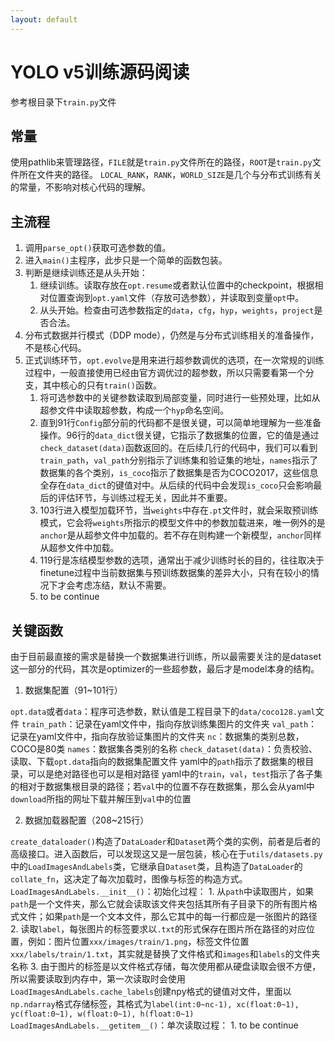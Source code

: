 ```yaml
---
layout: default
---
```


# YOLO v5训练源码阅读

参考根目录下`train.py`文件

## 常量

使用pathlib来管理路径，`FILE`就是`train.py`文件所在的路径，`ROOT`是`train.py`文件所在文件夹的路径。
`LOCAL_RANK`，`RANK`，`WORLD_SIZE`是几个与分布式训练有关的常量，不影响对核心代码的理解。

## 主流程

1. 调用`parse_opt()`获取可选参数的值。
2. 进入`main()`主程序，此步只是一个简单的函数包装。
3. 判断是继续训练还是从头开始：
	1. 继续训练。读取存放在`opt.resume`或者默认位置中的checkpoint，根据相对位置查询到`opt.yaml`文件（存放可选参数），并读取到变量`opt`中。
	2. 从头开始。检查由可选参数指定的`data`，`cfg`，`hyp`，`weights`，`project`是否合法。
4. 分布式数据并行模式（DDP mode），仍然是与分布式训练相关的准备操作，不是核心代码。
5. 正式训练环节，`opt.evolve`是用来进行超参数调优的选项，在一次常规的训练过程中，一般直接使用已经由官方调优过的超参数，所以只需要看第一个分支，其中核心的只有`train()`函数。
	1. 将可选参数中的关键参数读取到局部变量，同时进行一些预处理，比如从超参文件中读取超参数，构成一个`hyp`命名空间。
	2. 直到91行`Config`部分前的代码都不是很关键，可以简单地理解为一些准备操作。96行的`data_dict`很关键，它指示了数据集的位置，它的值是通过`check_dataset(data)`函数返回的。在后续几行的代码中，我们可以看到`train_path`，`val_path`分别指示了训练集和验证集的地址，`names`指示了数据集的各个类别，`is_coco`指示了数据集是否为COCO2017，这些信息全存在`data_dict`的键值对中。从后续的代码中会发现`is_coco`只会影响最后的评估环节，与训练过程无关，因此并不重要。
	3. 103行进入模型加载环节，当`weights`中存在`.pt`文件时，就会采取预训练模式，它会将`weights`所指示的模型文件中的参数加载进来，唯一例外的是`anchor`是从超参文件中加载的。若不存在则构建一个新模型，`anchor`同样从超参文件中加载。
	4. 119行是冻结模型参数的选项，通常出于减少训练时长的目的，往往取决于finetune过程中当前数据集与预训练数据集的差异大小，只有在较小的情况下才会考虑冻结，默认不需要。
	5. to be continue

## 关键函数

由于目前最直接的需求是替换一个数据集进行训练，所以最需要关注的是dataset这一部分的代码，其次是optimizer的一些超参数，最后才是model本身的结构。

1. 数据集配置（91~101行）

`opt.data`或者`data`：程序可选参数，默认值是工程目录下的`data/coco128.yaml`文件
`train_path`：记录在yaml文件中，指向存放训练集图片的文件夹
`val_path`：记录在yaml文件中，指向存放验证集图片的文件夹
`nc`：数据集的类别总数，COCO是80类
`names`：数据集各类别的名称
`check_dataset(data)`：负责校验、读取、下载`opt.data`指向的数据集配置文件
	yaml中的`path`指示了数据集的根目录，可以是绝对路径也可以是相对路径
	yaml中的`train`，`val`，`test`指示了各子集的相对于数据集根目录的路径；若`val`中的位置不存在数据集，那么会从yaml中`download`所指的网址下载并解压到`val`中的位置

2. 数据加载器配置（208~215行）

`create_dataloader()`构造了`DataLoader`和`Dataset`两个类的实例，前者是后者的高级接口。进入函数后，可以发现这又是一层包装，核心在于`utils/datasets.py`中的`LoadImagesAndLabels`类，它继承自`Dataset`类，且构造了`DataLoader`的`collate_fn`，这决定了每次加载时，图像与标签的构造方式。
`LoadImagesAndLabels.__init__()`：初始化过程：
	1. 从`path`中读取图片，如果`path`是一个文件夹，那么它就会读取该文件夹包括其所有子目录下的所有图片格式文件；如果`path`是一个文本文件，那么它其中的每一行都应是一张图片的路径
	2. 读取`label`，每张图片的标签要求以`.txt`的形式保存在图片所在路径的对应位置，例如：图片位置`xxx/images/train/1.png`，标签文件位置`xxx/labels/train/1.txt`，其实就是替换了文件格式和`images`和`labels`的文件夹名称
	3. 由于图片的标签是以文件格式存储，每次使用都从硬盘读取会很不方便，所以需要读取到内存中，第一次读取时会使用`LoadImagesAndLabels.cache_labels`创建npy格式的键值对文件，里面以`np.ndarray`格式存储标签，其格式为`label(int:0~nc-1), xc(float:0~1), yc(float:0~1), w(float:0~1), h(float:0~1)`
`LoadImagesAndLabels.__getitem__()`：单次读取过程：
	1. to be continue

